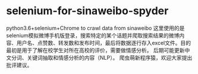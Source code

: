 # selenium-for-sinaweibo-spyder
python3.6+selenium+Chrome to crawl data from sinaweibo
这里使用的是selenium模拟微博手机版登录，搜索特定的某个话题并爬取搜索结果的微博内容、用户名、点赞数、转发数和发布时间，最后将数据逐行存入excel文件。目的最初是用于了解在校学生对所在高校的评价，需要做情感分析。
后期可能更新中文分词、关键词抽取和情感分析的内容（NLP）。
爬虫萌新程序猿，欢迎大家提出批评建议。
